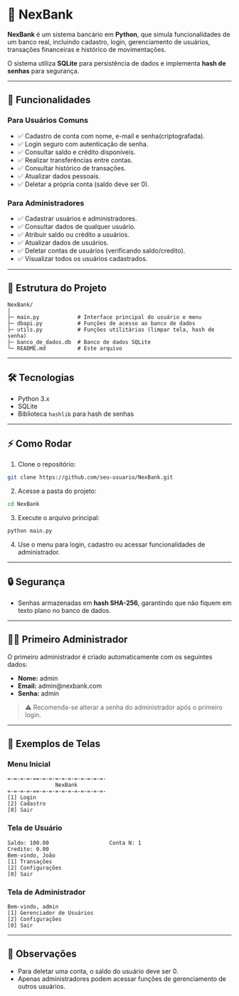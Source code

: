 # 🏦 NexBank

**NexBank** é um sistema bancário em **Python**, que simula funcionalidades de um banco real, incluindo cadastro, login, gerenciamento de usuários, transações financeiras e histórico de movimentações.

O sistema utiliza **SQLite** para persistência de dados e implementa **hash de senhas** para segurança.

---

## 🚀 Funcionalidades

### Para Usuários Comuns

* ✅ Cadastro de conta com nome, e-mail e senha(criptografada).
* ✅ Login seguro com autenticação de senha.
* ✅ Consultar saldo e crédito disponíveis.
* ✅ Realizar transferências entre contas.
* ✅ Consultar histórico de transações.
* ✅ Atualizar dados pessoais.
* ✅ Deletar a própria conta (saldo deve ser 0).

### Para Administradores

* ✅ Cadastrar usuários e administradores.
* ✅ Consultar dados de qualquer usuário.
* ✅ Atribuir saldo ou crédito a usuários.
* ✅ Atualizar dados de usuários.
* ✅ Deletar contas de usuários (verificando saldo/credito).
* ✅ Visualizar todos os usuários cadastrados.

---

## 📂 Estrutura do Projeto

```
NexBank/
│
├─ main.py            # Interface principal do usuário e menu
├─ dbapi.py           # Funções de acesso ao banco de dados
├─ utils.py           # Funções utilitárias (limpar tela, hash de senha)
├─ banco_de_dados.db  # Banco de dados SQLite
└─ README.md          # Este arquivo
```

---

## 🛠 Tecnologias

* Python 3.x
* SQLite
* Biblioteca `hashlib` para hash de senhas

---

## ⚡ Como Rodar

1. Clone o repositório:

```bash
git clone https://github.com/seu-usuario/NexBank.git
```

2. Acesse a pasta do projeto:

```bash
cd NexBank
```

3. Execute o arquivo principal:

```bash
python main.py
```

4. Use o menu para login, cadastro ou acessar funcionalidades de administrador.

---

## 🔒 Segurança

* Senhas armazenadas em **hash SHA-256**, garantindo que não fiquem em texto plano no banco de dados.

---

## 🧑‍💻 Primeiro Administrador

O primeiro administrador é criado automaticamente com os seguintes dados:

* **Nome:** admin
* **Email:** admin\@nexbank.com
* **Senha:** admin

> ⚠️ Recomenda-se alterar a senha do administrador após o primeiro login.

---

## 📸 Exemplos de Telas

### Menu Inicial

```
=-=-=-=-==-=-=-=-=-=-=-=-=-=-=-
               NexBank
=-=-=-=-==-=-=-=-=-=-=-=-=-=-=-
[1] Login
[2] Cadastro
[0] Sair
```

### Tela de Usuário

```
Saldo: 100.00                   Conta N: 1
Credito: 0.00
Bem-vindo, João
[1] Transações
[2] Configurações
[0] Sair
```

### Tela de Administrador

```
Bem-vindo, admin
[1] Gerenciador de Usuários
[2] Configurações
[0] Sair
```

---

## 📌 Observações

* Para deletar uma conta, o saldo do usuário deve ser 0.
* Apenas administradores podem acessar funções de gerenciamento de outros usuários.
